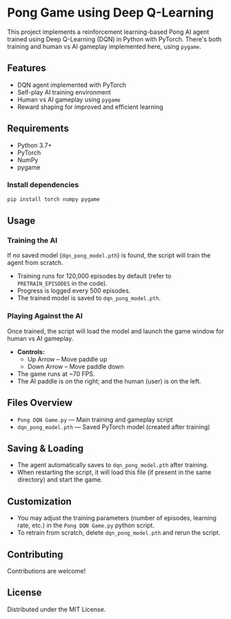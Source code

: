 # Pong Game using Deep Q-Learning

This project implements a reinforcement learning-based Pong AI agent trained using Deep Q-Learning (DQN) in Python with PyTorch. There's both training and human vs AI gameplay implemented here, using `pygame`.

## Features
- DQN agent implemented with PyTorch
- Self-play AI training environment
- Human vs AI gameplay using `pygame`
- Reward shaping for improved and efficient learning

## Requirements
- Python 3.7+
- PyTorch
- NumPy
- pygame

### Install dependencies
```bash
pip install torch numpy pygame
```

## Usage

### Training the AI
If no saved model (`dqn_pong_model.pth`) is found, the script will train the agent from scratch.

- Training runs for 120,000 episodes by default (refer to `PRETRAIN_EPISODES` in the code).
- Progress is logged every 500 episodes.
- The trained model is saved to `dqn_pong_model.pth`.

### Playing Against the AI
Once trained, the script will load the model and launch the game window for human vs AI gameplay.

- **Controls:**
  - Up Arrow – Move paddle up
  - Down Arrow – Move paddle down
- The game runs at ~70 FPS.
- The AI paddle is on the right; and the human (user) is on the left.

## Files Overview
- `Pong DQN Game.py`  — Main training and gameplay script
- `dqn_pong_model.pth` — Saved PyTorch model (created after training)

## Saving & Loading
- The agent automatically saves to `dqn_pong_model.pth` after training.
- When restarting the script, it will load this file (if present in the same directory) and start the game.

## Customization
- You may adjust the training parameters (number of episodes, learning rate, etc.) in the `Pong DQN Game.py` python script.
- To retrain from scratch, delete `dqn_pong_model.pth` and rerun the script.

## Contributing

Contributions are welcome!

## License

Distributed under the MIT License.  
